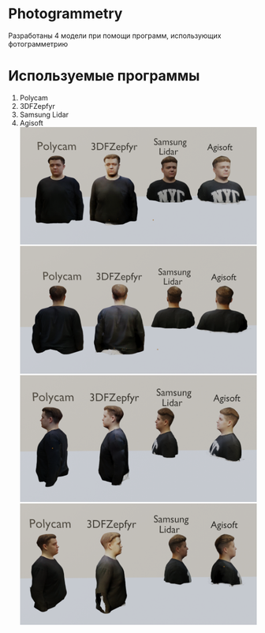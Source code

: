 # Photogrammetry
Разработаны 4 модели при помощи программ, использующих фотограмметрию

# Используемые программы
1. Polycam
2. 3DFZepfyr
3. Samsung Lidar
4. Agisoft
![Alt text](./AllModels.png?raw=true "Фото всех моделей")
![Alt text](./AllModels2.png?raw=true)
![Alt text](./AllModels3.png?raw=true)
![Alt text](./AllModels4.png?raw=true)
